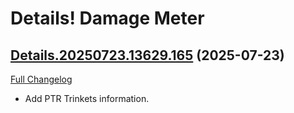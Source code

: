# Details! Damage Meter

## [Details.20250723.13629.165](https://github.com/Tercioo/Details-Damage-Meter/tree/Details.20250723.13629.165) (2025-07-23)
[Full Changelog](https://github.com/Tercioo/Details-Damage-Meter/compare/Details.20250722.13628.165...Details.20250723.13629.165) 

- Add PTR Trinkets information.  
